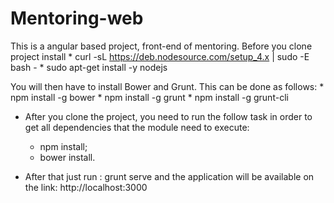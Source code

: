 # Mentoring-web
This is a angular based project, front-end of mentoring.
 Before you clone project install 
	* curl -sL https://deb.nodesource.com/setup_4.x | sudo -E bash -
	* sudo apt-get install -y nodejs

You will then have to install Bower and Grunt. This can be done as follows:
	* npm install -g bower
	* npm install -g grunt
	* npm install -g grunt-cli

 - After you clone the project, you need to run the follow task in order to get all dependencies that the module need to execute:
   * npm install;
   * bower install.

 - After that just run : grunt serve and the application will be available on the link: http://localhost:3000
